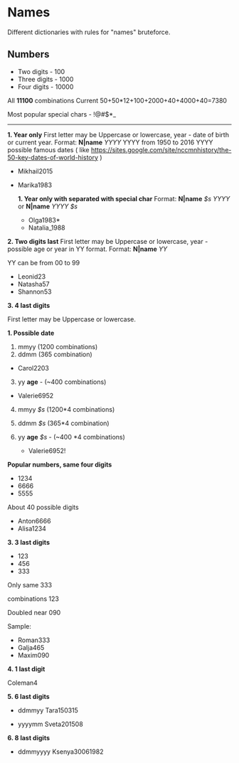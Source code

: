 Names
=====

Different dictionaries with rules for "names" bruteforce.

Numbers
-------

- Two digits - 100
- Three digits - 1000
- Four digits - 10000


All **11100** combinations
Current
50+50*12+100+2000+40+4000+40=7380

Most popular special chars - !@#$\*_

----------

 **1. Year only**
First letter may be Uppercase or lowercase, year - date of birth or current year.
Format: **N|name** *YYYY*
	YYYY from 1950 to 2016
	YYYY possible famous dates ( like https://sites.google.com/site/nccmnhistory/the-50-key-dates-of-world-history )
	

 - Mikhail2015
 - Marika1983
 
	**1. Year only with  separated with special char**
	Format: **N|name** *\$s* *YYYY* or **N|name**  *YYYY* *\$s*
	 - Olga1983*
	 - Natalia_1988
 
**2. Two digits last**
First letter may be Uppercase or lowercase, year - possible age or year in YY format.
Format: 
 **N|name** *YY*
 
 YY can be from 00 to 99

 - Leonid23
 - Natasha57
 - Shannon53

**3. 4 last digits**

 First letter may be Uppercase or lowercase.

**1. Possible date**

 1. mmyy (1200 combinations)
 2. ddmm (365 combination)

- Carol2203

3. yy **age** - (~400 combinations)

- Valerie6952

4. mmyy *\$s* (1200*4 combinations)
5. ddmm *\$s* (365*4 combination)
6. yy **age** *\$s* - (~400 *4 combinations)
	
	- Valerie6952!



**Popular numbers, same four digits**
- 1234
- 6666
- 5555

About 40 possible digits

- Anton6666
- Alisa1234


**3. 3 last digits**
- 123
- 456
- 333

Only same
333
	
 combinations
123

Doubled near
090

Sample:

 - Roman333
 - Galja465
 - Maxim090

**4. 1 last digit**

Coleman4

**5. 6 last digits**

 - ddmmyy
Tara150315


 - yyyymm
Sveta201508


**6. 8 last digits**
 - ddmmyyyy
Ksenya30061982

